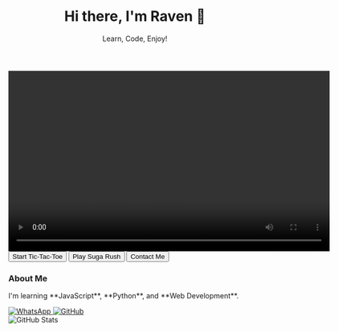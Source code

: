 <!DOCTYPE html>
<html lang="en">
<head>
  <meta charset="UTF-8">
  <meta name="viewport" content="width=device-width, initial-scale=1.0">
  <title>Raven's Interactive Page</title>
  <link rel="stylesheet" href="styles.css">
</head>
<body>

  <header>
    <h1>Hi there, I'm Raven 👋</h1>
    <p>Learn, Code, Enjoy!</p>
  </header>

  <!-- MP4 Video Section -->
  <section id="video-section">
    <video id="promo-video" width="640" height="360" controls autoplay>
      <source src="https://media.tenor.com/WkuQC7dwNa8AAAPo/space-wallpaper-stars-background.mp4" type="video/mp4">
      Your browser does not support the video tag.
    </video>
  </section>

  <!-- Buttons for Actions -->
  <section id="buttons">
    <button onclick="startTicTacToe()">Start Tic-Tac-Toe</button>
    <button onclick="playSugaRush()">Play Suga Rush</button>
    <button onclick="showContact()">Contact Me</button>
  </section>

  <!-- Tic-Tac-Toe Game -->
  <section id="tic-tac-toe" style="display: none;">
    <h2>Tic-Tac-Toe</h2>
    <div id="board">
      <div class="cell" onclick="makeMove(0)"></div>
      <div class="cell" onclick="makeMove(1)"></div>
      <div class="cell" onclick="makeMove(2)"></div>
      <div class="cell" onclick="makeMove(3)"></div>
      <div class="cell" onclick="makeMove(4)"></div>
      <div class="cell" onclick="makeMove(5)"></div>
      <div class="cell" onclick="makeMove(6)"></div>
      <div class="cell" onclick="makeMove(7)"></div>
      <div class="cell" onclick="makeMove(8)"></div>
    </div>
    <p id="winner-message"></p>
    <button onclick="resetGame()">Reset Game</button>
  </section>

  <!-- GitHub Stats and Contact Info -->
  <section id="contact">
    <div>
      <h3>About Me</h3>
      <p>I'm learning **JavaScript**, **Python**, and **Web Development**.</p>
    </div>
    <div>
      <a href="https://wa.me/40736676893" target="_blank">
        <img src="https://img.shields.io/badge/WhatsApp-%230075E4.svg?style=for-the-badge&logo=whatsapp&logoColor=white" alt="WhatsApp">
      </a>
      <a href="https://github.com/YourUsername" target="_blank">
        <img src="https://img.shields.io/badge/GitHub-%2312100E.svg?style=for-the-badge&logo=github&logoColor=white" alt="GitHub">
      </a>
    </div>
    <div>
      <img src="https://github-readme-stats.vercel.app/api?username=YourUsername&show_icons=true&theme=radical" alt="GitHub Stats">
    </div>
  </section>

  <script src="script.js"></script>
</body>
</html>
